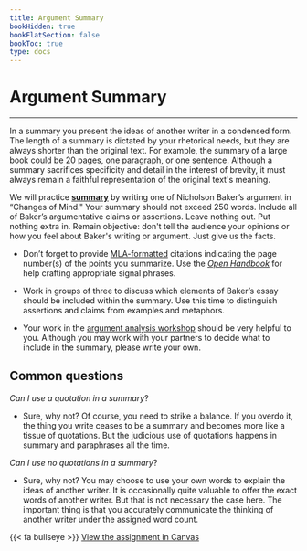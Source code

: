 ```yaml
---
title: Argument Summary
bookHidden: true
bookFlatSection: false
bookToc: true
type: docs
---
```



# Argument Summary 

---

In a summary you present the ideas of another writer in a condensed form. The length of a summary is dictated by your rhetorical needs, but they are always shorter than the original text. For example, the summary of a large book could be 20 pages, one paragraph, or one sentence. Although a summary sacrifices specificity and detail in the interest of brevity, it must always remain a faithful representation of the original text's meaning.

We will practice [**summary**](/resources/open-handbook/chapter-8) by writing one of Nicholson Baker’s argument in “Changes of Mind." Your summary should not exceed 250 words. Include all of Baker’s argumentative claims or assertions. Leave nothing out. Put nothing extra in. Remain objective: don't tell the audience your opinions or how you feel about Baker's writing or argument. Just give us the facts. 

- Don’t forget to provide [MLA-formatted](/resources/open-handbook/chapter-11-mla) citations indicating the page number(s) of the points you summarize. Use the [*Open Handbook*](/resources/open-handbook/chapter-8) for help crafting appropriate signal phrases.

- Work in groups of three to discuss which elements of Baker’s essay should be included within the summary. Use this time to distinguish assertions and claims from examples and metaphors.

- Your work in the [argument analysis workshop](/courses/workshops/argument-analysis) should be very helpful to you. Although you may work with your partners to decide what to include in the summary, please write your own.

## Common questions

*Can I use a quotation in a summary*? 

- Sure, why not? Of course, you need to strike a balance. If you overdo it, the thing you write ceases to be a summary and becomes more like a tissue of quotations. But the judicious use of quotations happens in summary and paraphrases all the time. 

*Can I use no quotations in a summary*? 

- Sure, why not? You may choose to use your own words to explain the ideas of another writer. It is occasionally quite valuable to offer the exact words of another writer. But that is not necessary the case here. The important thing is that you accurately communicate the thinking of another writer under the assigned word count. 

{{< fa bullseye >}} [View the assignment in Canvas](https://canvas.dartmouth.edu)
